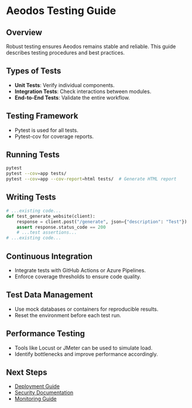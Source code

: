 
# Aeodos Testing Guide

## Overview
Robust testing ensures Aeodos remains stable and reliable. This guide describes testing procedures and best practices.

## Types of Tests
- **Unit Tests**: Verify individual components.  
- **Integration Tests**: Check interactions between modules.  
- **End-to-End Tests**: Validate the entire workflow.

## Testing Framework
- Pytest is used for all tests.
- Pytest-cov for coverage reports.

## Running Tests
```bash
pytest
pytest --cov=app tests/
pytest --cov=app --cov-report=html tests/  # Generate HTML report
```

## Writing Tests
```python
# ...existing code...
def test_generate_website(client):
    response = client.post("/generate", json={"description": "Test"})
    assert response.status_code == 200
    # ...test assertions...
# ...existing code...
```

## Continuous Integration
- Integrate tests with GitHub Actions or Azure Pipelines.
- Enforce coverage thresholds to ensure code quality.

## Test Data Management
- Use mock databases or containers for reproducible results.
- Reset the environment before each test run.

## Performance Testing
- Tools like Locust or JMeter can be used to simulate load.
- Identify bottlenecks and improve performance accordingly.

## Next Steps
- [Deployment Guide](../deployment/README.md)
- [Security Documentation](../security/README.md)
- [Monitoring Guide](../monitoring/README.md)